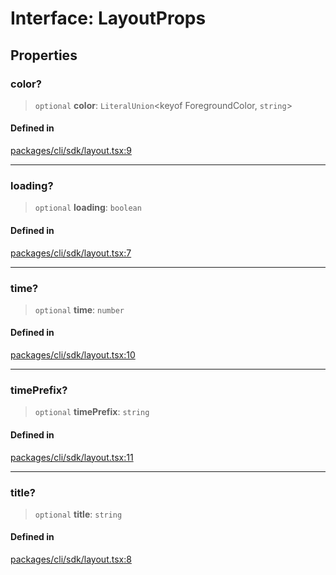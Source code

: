 # Interface: LayoutProps

## Properties

### color?

> `optional` **color**: `LiteralUnion`\<keyof ForegroundColor, `string`\>

#### Defined in

[packages/cli/sdk/layout.tsx:9](https://github.com/andreisergiu98/baeta/blob/277f62f15bfdecc05d507a84e60b62e5bc08a747/packages/cli/sdk/layout.tsx#L9)

***

### loading?

> `optional` **loading**: `boolean`

#### Defined in

[packages/cli/sdk/layout.tsx:7](https://github.com/andreisergiu98/baeta/blob/277f62f15bfdecc05d507a84e60b62e5bc08a747/packages/cli/sdk/layout.tsx#L7)

***

### time?

> `optional` **time**: `number`

#### Defined in

[packages/cli/sdk/layout.tsx:10](https://github.com/andreisergiu98/baeta/blob/277f62f15bfdecc05d507a84e60b62e5bc08a747/packages/cli/sdk/layout.tsx#L10)

***

### timePrefix?

> `optional` **timePrefix**: `string`

#### Defined in

[packages/cli/sdk/layout.tsx:11](https://github.com/andreisergiu98/baeta/blob/277f62f15bfdecc05d507a84e60b62e5bc08a747/packages/cli/sdk/layout.tsx#L11)

***

### title?

> `optional` **title**: `string`

#### Defined in

[packages/cli/sdk/layout.tsx:8](https://github.com/andreisergiu98/baeta/blob/277f62f15bfdecc05d507a84e60b62e5bc08a747/packages/cli/sdk/layout.tsx#L8)
